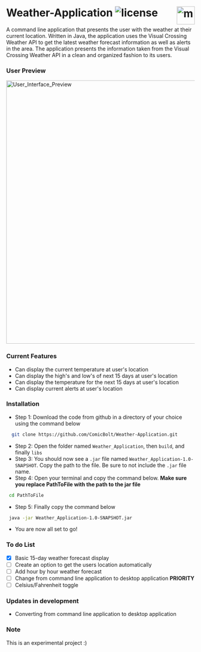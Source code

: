 # Weather-Application ![license](https://img.shields.io/badge/license-MIT-blue)  <img style="float: right;" src="https://i.pinimg.com/originals/77/0b/80/770b805d5c99c7931366c2e84e88f251.png" alt=moon width="48" height="48">

A command line application that presents the user with the weather at 
their current location. Written in Java, the application 
uses the Visual Crossing Weather API to get the latest weather 
forecast information as well as alerts in the area. The application presents
the information taken from the Visual Crossing Weather API in a clean 
and organized fashion to its users.

### User Preview
<img width="701" alt="User_Interface_Preview" src="https://github.com/ComicBolt/Weather-Application/assets/88584708/2d437b77-ecaf-4a61-b718-5c363540181f">


### Current Features
- Can display the current temperature at user's location
- Can display the high's and low's of next 15 days at user's location
- Can display the temperature for the next 15 days at user's location
- Can display current alerts at user's location

### Installation
- Step 1: Download the code from github in a directory of your choice 
  using the command below
```bash
  git clone https://github.com/ComicBolt/Weather-Application.git
```
- Step 2: Open the folder named `Weather_Application`, then `build`, and finally `libs`
- Step 3: You should now see a `.jar` file named `Weather_Application-1.0-SNAPSHOT`. Copy the path to the file. 
Be sure to not include the `.jar` file name.
- Step 4: Open your terminal and copy the command below. **Make sure you replace PathToFile with the path to the jar file**
 ```bash
  cd PathToFile
```
- Step 5: Finally copy the command below 
 ```bash
  java -jar Weather_Application-1.0-SNAPSHOT.jar
```

- You are now all set to go!


### To do List

- [x] Basic 15-day weather forecast display
- [ ] Create an option to get the users location automatically
- [ ] Add hour by hour weather forecast
- [ ] Change from command line application to desktop application **PRIORITY**
- [ ] Celsius/Fahrenheit toggle

### Updates in development
- Converting from command line application to desktop application

### Note
This is an experimental project :)

